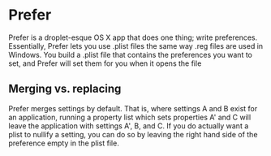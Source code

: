 # Prefer 

Prefer is a droplet-esque OS X app that does one thing; write preferences. Essentially, Prefer lets you use .plist files the same way .reg files are used in Windows. You build a .plist file that contains the preferences you want to set, and Prefer will set them for you when it opens the file

## Merging vs. replacing

Prefer merges settings by default. That is, where settings A and B exist for an application, running a property list which sets properties A' and C will leave the application with settings A', B, and C. If you do actually want a plist to nullify a setting, you can do so by leaving the right hand side of the preference empty in the plist file. 
